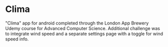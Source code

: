 # Clima
"Clima" app for android completed through the London App Brewery Udemy course for Advanced Computer Science.
Additional challenge was to integrate wind speed and a separate settings page with a toggle for wind speed info.

